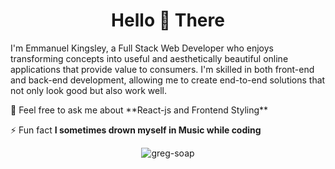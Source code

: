 <h1 align="center">Hello 👋 There</h1>
<p>I'm Emmanuel Kingsley, a Full Stack Web Developer who enjoys transforming concepts into useful and aesthetically beautiful online applications that provide value to consumers. I'm skilled in both front-end and back-end development, allowing me to create end-to-end solutions that not only look good but also work well.</p>
 💬 Feel free to ask me about **React-js and Frontend Styling**

 ⚡ Fun fact **I sometimes drown myself in Music while coding**

<p align="center"><img align="center" src="https://github-readme-stats.vercel.app/api/top-langs?username=greg-soap&show_icons=true&locale=en&layout=compact" alt="greg-soap" /></p>






